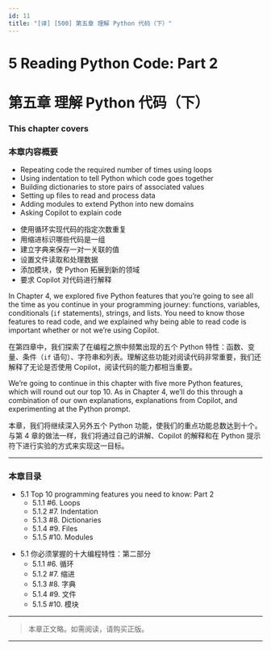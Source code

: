 ```yaml
---
id: 11
title: "[译] [500] 第五章 理解 Python 代码（下）"
---
```


# 5 Reading Python Code: Part 2
# 第五章 理解 Python 代码（下）

### This chapter covers
### 本章内容概要

* Repeating code the required number of times using loops
* Using indentation to tell Python which code goes together
* Building dictionaries to store pairs of associated values
* Setting up files to read and process data
* Adding modules to extend Python into new domains
* Asking Copilot to explain code

<!-- -->

* 使用循环实现代码的指定次数重复
* 用缩进标识哪些代码是一组
* 建立字典来保存一对一关联的值
* 设置文件读取和处理数据
* 添加模块，使 Python 拓展到新的领域
* 要求 Copilot 对代码进行解释

In Chapter 4, we explored five Python features that you’re going to see all the time as you continue in your programming journey: functions, variables, conditionals (`if` statements), strings, and lists. You need to know those features to read code, and we explained why being able to read code is important whether or not we’re using Copilot.

在第四章中，我们探索了在编程之旅中频繁出现的五个 Python 特性：函数、变量、条件（`if` 语句）、字符串和列表。理解这些功能对阅读代码非常重要，我们还解释了无论是否使用 Copilot，阅读代码的能力都相当重要。

We’re going to continue in this chapter with five more Python features, which will round out our top 10. As in Chapter 4, we’ll do this through a combination of our own explanations, explanations from Copilot, and experimenting at the Python prompt.

本章，我们将继续深入另外五个 Python 功能，使我们的重点功能总数达到十个。与第 4 章的做法一样，我们将通过自己的讲解、Copilot 的解释和在 Python 提示符下进行实验的方式来实现这一目标。

***

### 本章目录

* 5.1 Top 10 programming features you need to know: Part 2
	* 5.1.1 #6. Loops
	* 5.1.2 #7. Indentation
	* 5.1.3 #8. Dictionaries
	* 5.1.4 #9. Files
	* 5.1.5 #10. Modules

<!-- -->

* 5.1 你必须掌握的十大编程特性：第二部分
    * 5.1.1 #6. 循环
    * 5.1.2 #7. 缩进
    * 5.1.3 #8. 字典
    * 5.1.4 #9. 文件
    * 5.1.5 #10. 模块

***

> 本章正文略。如需阅读，请购买正版。

***

